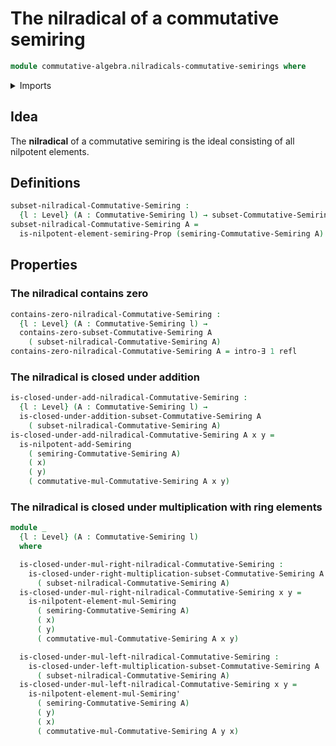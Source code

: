# The nilradical of a commutative semiring

```agda
module commutative-algebra.nilradicals-commutative-semirings where
```

<details><summary>Imports</summary>

```agda
open import commutative-algebra.commutative-semirings
open import commutative-algebra.subsets-commutative-semirings

open import foundation.existential-quantification
open import foundation.identity-types
open import foundation.universe-levels

open import ring-theory.nilpotent-elements-semirings
```

</details>

## Idea

The **nilradical** of a commutative semiring is the ideal consisting of all
nilpotent elements.

## Definitions

```agda
subset-nilradical-Commutative-Semiring :
  {l : Level} (A : Commutative-Semiring l) → subset-Commutative-Semiring l A
subset-nilradical-Commutative-Semiring A =
  is-nilpotent-element-semiring-Prop (semiring-Commutative-Semiring A)
```

## Properties

### The nilradical contains zero

```agda
contains-zero-nilradical-Commutative-Semiring :
  {l : Level} (A : Commutative-Semiring l) →
  contains-zero-subset-Commutative-Semiring A
    ( subset-nilradical-Commutative-Semiring A)
contains-zero-nilradical-Commutative-Semiring A = intro-∃ 1 refl
```

### The nilradical is closed under addition

```agda
is-closed-under-add-nilradical-Commutative-Semiring :
  {l : Level} (A : Commutative-Semiring l) →
  is-closed-under-addition-subset-Commutative-Semiring A
    ( subset-nilradical-Commutative-Semiring A)
is-closed-under-add-nilradical-Commutative-Semiring A x y =
  is-nilpotent-add-Semiring
    ( semiring-Commutative-Semiring A)
    ( x)
    ( y)
    ( commutative-mul-Commutative-Semiring A x y)
```

### The nilradical is closed under multiplication with ring elements

```agda
module _
  {l : Level} (A : Commutative-Semiring l)
  where

  is-closed-under-mul-right-nilradical-Commutative-Semiring :
    is-closed-under-right-multiplication-subset-Commutative-Semiring A
      ( subset-nilradical-Commutative-Semiring A)
  is-closed-under-mul-right-nilradical-Commutative-Semiring x y =
    is-nilpotent-element-mul-Semiring
      ( semiring-Commutative-Semiring A)
      ( x)
      ( y)
      ( commutative-mul-Commutative-Semiring A x y)

  is-closed-under-mul-left-nilradical-Commutative-Semiring :
    is-closed-under-left-multiplication-subset-Commutative-Semiring A
      ( subset-nilradical-Commutative-Semiring A)
  is-closed-under-mul-left-nilradical-Commutative-Semiring x y =
    is-nilpotent-element-mul-Semiring'
      ( semiring-Commutative-Semiring A)
      ( y)
      ( x)
      ( commutative-mul-Commutative-Semiring A y x)
```
